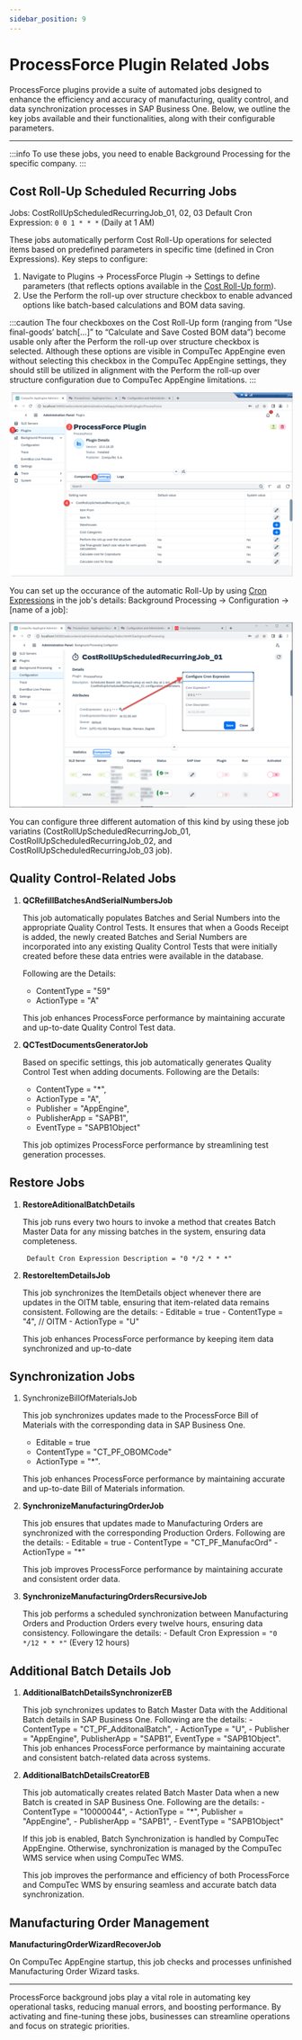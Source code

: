 ```yaml
---
sidebar_position: 9
---
```


# ProcessForce Plugin Related Jobs

ProcessForce plugins provide a suite of automated jobs designed to enhance the efficiency and accuracy of manufacturing, quality control, and data synchronization processes in SAP Business One. Below, we outline the key jobs available and their functionalities, along with their configurable parameters.

---

:::info
To use these jobs, you need to enable Background Processing for the specific company.
:::

## Cost Roll-Up Scheduled Recurring Jobs

Jobs: CostRollUpScheduledRecurringJob_01, 02, 03
Default Cron Expression: `0 0 1 * * *` (Daily at 1 AM)

These jobs automatically perform Cost Roll-Up operations for selected items based on predefined parameters in specific time (defined in Cron Expressions). Key steps to configure:

1. Navigate to Plugins → ProcessForce Plugin → Settings to define parameters (that reflects options available in the [Cost Roll-Up form](https://learn.computec.one/docs/processforce/user-guide/costing-material-and-resources/cost-categories#cost-roll-up)).
2. Use the Perform the roll-up over structure checkbox to enable advanced options like batch-based calculations and BOM data saving.

:::caution
The four checkboxes on the Cost Roll-Up form (ranging from “Use final-goods’ batch[…]” to “Calculate and Save Costed BOM data”) become usable only after the Perform the roll-up over structure checkbox is selected. Although these options are visible in CompuTec AppEngine even without selecting this checkbox in the CompuTec AppEngine settings, they should still be utilized in alignment with the Perform the roll-up over structure configuration due to CompuTec AppEngine limitations.
:::

![ProcessForce](./media/processforce/pf-jobs.png)

You can set up the occurance of the automatic Roll-Up by using [Cron Expressions](https://docs.oracle.com/cd/E12058_01/doc/doc.1014/e12030/cron_expressions.htm) in the job's details: Background Processing → Configuration → [name of a job]:

![ProcessForce](./media/processforce/pf-cron.png)

You can configure three different automation of this kind by using these job variatins (CostRollUpScheduledRecurringJob_01, CostRollUpScheduledRecurringJob_02, and CostRollUpScheduledRecurringJob_03 job).

## Quality Control-Related Jobs

1. **QCRefillBatchesAndSerialNumbersJob**

    This job automatically populates Batches and Serial Numbers into the appropriate Quality Control Tests. It ensures that when a Goods Receipt is added, the newly created Batches and Serial Numbers are incorporated into any existing Quality Control Tests that were initially created before these data entries were available in the database.

    Following are the Details:

    - ContentType = "59"
    - ActionType = "A"

    This job enhances ProcessForce performance by maintaining accurate and up-to-date Quality Control Test data.

2. **QCTestDocumentsGeneratorJob**

    Based on specific settings, this job automatically generates Quality Control Test when adding documents.
    Following are the Details:

    - ContentType = "*",
    - ActionType = "A",
    - Publisher = "AppEngine",
    - PublisherApp = "SAPB1",
    - EventType = "SAPB1Object"

    This job optimizes ProcessForce performance by streamlining test generation processes.

## Restore Jobs

1. **RestoreAditionalBatchDetails**

    This job runs every two hours to invoke a method that creates Batch Master Data for any missing batches in the system, ensuring data completeness.

        Default Cron Expression Description = "0 */2 * * *"

2. **RestoreItemDetailsJob**

    This job synchronizes the ItemDetails object whenever there are updates in the OITM table, ensuring that item-related data remains consistent. Following are the details:
        - Editable = true
        - ContentType = "4", // OITM
        - ActionType = "U"

    This job enhances ProcessForce performance by keeping item data synchronized and up-to-date

## Synchronization Jobs

1. SynchronizeBillOfMaterialsJob

    This job synchronizes updates made to the ProcessForce Bill of Materials with the corresponding data in SAP Business One.
    - Editable = true
    - ContentType = "CT_PF_OBOMCode"
    - ActionType = "*".

    This job enhances ProcessForce performance by maintaining accurate and up-to-date Bill of Materials information.

2. **SynchronizeManufacturingOrderJob**

    This job ensures that updates made to Manufacturing Orders are synchronized with the corresponding Production Orders. Following are the details:
        - Editable = true
        - ContentType = "CT_PF_ManufacOrd"
        - ActionType = "*"

    This job improves ProcessForce performance by maintaining accurate and consistent order data.

3. **SynchronizeManufacturingOrdersRecursiveJob**

    This job performs a scheduled synchronization between Manufacturing Orders and Production Orders every twelve hours, ensuring data consistency. Followingare the details:
        - Default Cron Expression = `"0 */12 * * *"` (Every 12 hours)

## Additional Batch Details Job

1. **AdditionalBatchDetailsSynchronizerEB**

    This job synchronizes updates to Batch Master Data with the Additional Batch details in SAP Business One.
    Following are the details:
        - ContentType = "CT_PF_AdditonalBatch",
        - ActionType = "U",
        - Publisher = "AppEngine", PublisherApp = "SAPB1", EventType = "SAPB1Object".
    This job enhances ProcessForce performance by maintaining accurate and consistent batch-related data across systems.

2. **AdditionalBatchDetailsCreatorEB**

    This job automatically creates related Batch Master Data when a new Batch is created in SAP Business One.
    Following are the details:
        - ContentType = "10000044",
        - ActionType = "*", Publisher = "AppEngine",
        - PublisherApp = "SAPB1",
        - EventType = "SAPB1Object"

    If this job is enabled, Batch Synchronization is handled by CompuTec AppEngine. Otherwise, synchronization is managed by the CompuTec WMS service when using CompuTec WMS.

    This job improves the performance and efficiency of both ProcessForce and CompuTec WMS by ensuring seamless and accurate batch data synchronization.

## Manufacturing Order Management

**ManufacturingOrderWizardRecoverJob**

On CompuTec AppEngine startup, this job checks and processes unfinished Manufacturing Order Wizard tasks.

---
ProcessForce background jobs play a vital role in automating key operational tasks, reducing manual errors, and boosting performance. By activating and fine-tuning these jobs, businesses can streamline operations and focus on strategic priorities.
